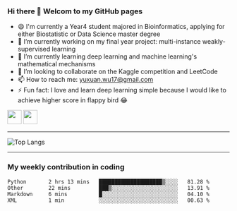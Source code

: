 ### Hi there 👋 Welcom to my GitHub pages

<!--
**yuxuanwu17/yuxuanwu17** is a ✨ _special_ ✨ repository because its `README.md` (this file) appears on your GitHub profile.
Here are some ideas to get you started:
-->
- 😄 I'm currently a Year4 student majored in Bioinformatics, applying for either Biostatistic or Data Science master degree 
- 🔭 I’m currently working on my final year project: multi-instance weakly-supervised learning 
- 🌱 I’m currently learning deep learning and machine learning's mathematical mechanisms
- 👯 I’m looking to collaborate on the Kaggle competition and LeetCode
- 📫 How to reach me: yuxuan.wu17@gmail.com
- ⚡ Fun fact: I love and learn deep learning simple because I would like to achieve higher score in flappy bird 😂

<img height="32" width="32" src="https://cdn.jsdelivr.net/npm/simple-icons@v3/icons/R.svg" />
<img height="32" width="32" src="https://cdn.jsdelivr.net/npm/simple-icons@v3/icons/Java.svg" />


---

![Top Langs](https://github-readme-stats.vercel.app/api/top-langs/?username=yuxuanwu17&hide=HTML&layout=compact)

---

### My weekly contribution in coding
<!--START_SECTION:waka-->
```text
Python       2 hrs 13 mins   ████████████████████▒░░░░   81.28 % 
Other        22 mins         ███▒░░░░░░░░░░░░░░░░░░░░░   13.91 % 
Markdown     6 mins          █░░░░░░░░░░░░░░░░░░░░░░░░   04.10 % 
XML          1 min           ░░░░░░░░░░░░░░░░░░░░░░░░░   00.63 % 
```
<!--END_SECTION:waka-->
